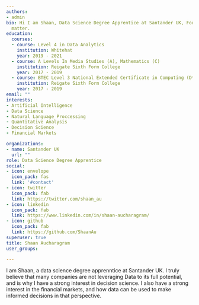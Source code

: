 ```yaml
---
authors:
- admin
bio: Hi I am Shaan, Data Science Degree Apprentice at Santander UK, Founder at GenZoomer.ai and CTO at Suneeta Cosmetics Ltd, my interests include Decision Science, Data Vizualisations & tennis
  matter.
education:
  courses:
  - course: Level 4 in Data Analytics
    institution: Whitehat
    year: 2019 - 2021
  - course: A Levels In Media Studies (A), Mathematics (C)
    institution: Reigate Sixth Form College
    year: 2017 - 2019
  - course: BTEC Level 3 National Extended Certificate in Computing (D*)
    institution: Reigate Sixth Form College
    year: 2017 - 2019
email: ""
interests:
- Artificial Intelligence
- Data Science
- Natural Language Proccessing 
- Quantitative Analysis
- Decision Science
- Financial Markets

organizations:
- name: Santander UK
  url: ""
role: Data Science Degree Apprentice
social:
- icon: envelope
  icon_pack: fas
  link: '#contact'
- icon: twitter
  icon_pack: fab
  link: https://twitter.com/shaan_au
- icon: linkedin
  icon_pack: fab
  link: https://www.linkedin.com/in/shaan-aucharagram/
- icon: github
  icon_pack: fab
  link: https://github.com/ShaanAu
superuser: true
title: Shaan Aucharagram
user_groups:

---
```


I am Shaan, a data science degree apprenntice at Santander UK. I truly believe that many companies are not leveraging Data to its full potential, and is why I have a strong interest in decision science. I also have a strong interest in the financial markets, and how data can be used to make informed decisions in that perspective.

